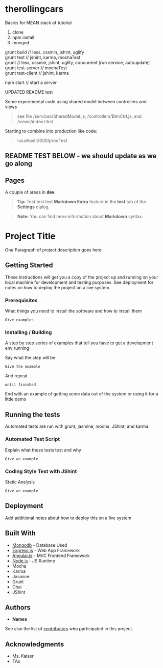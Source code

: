 # therollingcars

Basics for MEAN stack of tutorial

1. clone
2. npm install
3. mongod  
  
grunt build				// less, cssmin, jshint, uglify  
grunt test					// jshint, karma, mochaTest  
grunt 						// less, cssmin, jshint, uglify, concurrent (run service, autoupdate)  
grunt test-server			// mochaTest  
grunt test-client 			// jshint, karma  

npm start					// start a server  

UPDATED README
test

Some experimental code using shared model between controllers and views

> see file /services/SharedModel.js, /controllers/BtmCtrl.js, and /views/index.html  


Starting to combine into production like code:

> localhost:3000/prodTest


README TEST BELOW - we should update as we go along
-----------------------------------------------------------------------------------------------------------------------------------


Pages
--------------------

A couple of areas in **dev**.

> **Tip:** Test test test **Markdown Extra** feature in the **test** tab of the **Settings** dialog.

> **Note:** You can find more information about **Markdown** syntax.





# Project Title

One Paragraph of project description goes here

## Getting Started

These instructions will get you a copy of the project up and running on your local machine for development and testing purposes. See deployment for notes on how to deploy the project on a live system.

### Prerequisites

What things you need to install the software and how to install them

```
Give examples
```

### Installing / Building

A step by step series of examples that tell you have to get a development env running

Say what the step will be

```
Give the example
```

And repeat

```
until finished
```

End with an example of getting some data out of the system or using it for a little demo

## Running the tests

Automated tests are run with grunt, jasmine, mocha, JShint, and karma

### Automated Test Script

Explain what these tests test and why

```
Give an example
```

### Coding Style Test with JShint

Static Analysis

```
Give an example
```

## Deployment

Add additional notes about how to deploy this on a live system

## Built With

* [Mongodb](https://www.mongodb.com/) - Database Used
* [Express.js](http://expressjs.com/) - Web App Framework
* [Angular.js](https://angularjs.org/) - MVC Frontend Framework
* [Node.js](https://nodejs.org/en/) - JS Runtime
* Mocha
* Karma
* Jasmine
* Grunt
* Chai
* JShint

## Authors

* **Names**

See also the list of [contributors](https://github.com/larrylzhao/therollingcars/graphs/contributors) who participated in this project.


## Acknowledgments

* Ms. Kaiser
* TAs

